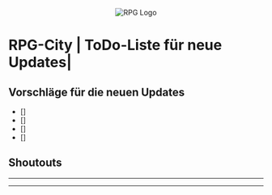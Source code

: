 <p align="center">
  <img src="https://rpg-city.de/attachment/2597-stylelogo-4fca0210d8dd5d4af0151581cfc7b55113972ba2-png/" alt="RPG Logo"/>
</p>

# RPG-City | ToDo-Liste für neue Updates|

## Vorschläge für die neuen Updates
- [] 
- []
- []
- [] 


## Shoutouts
> 
___
> 
___
>
